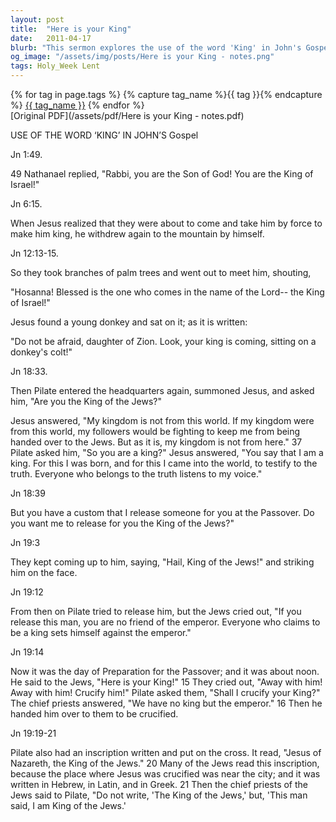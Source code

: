 ```yaml
---
layout: post
title:  "Here is your King"
date:   2011-04-17
blurb: "This sermon explores the use of the word 'King' in John's Gospel, examining various passages where it is mentioned. It delves into the concept of Jesus as the 'King of the Jews' and the implications of this title in the context of the Gospel. The sermon encourages listeners to reflect on the nature of Jesus' kingship and its significance in their faith journey."
og_image: "/assets/img/posts/Here is your King - notes.png"
tags: Holy_Week Lent
---    
```

<div class="tag-pills">
  {% for tag in page.tags %}
    {% capture tag_name %}{{ tag }}{% endcapture %}
    <a href="{{ site.baseurl }}/tag/{{ tag_name | slugify }}" class="tag-pill">{{ tag_name }}</a>
  {% endfor %}
</div>
[Original PDF](/assets/pdf/Here is your King - notes.pdf)

USE OF THE WORD ‘KING’ IN JOHN’S Gospel

Jn 1:49.

49 Nathanael replied, "Rabbi, you are the Son of God! You are the King of Israel!"

Jn 6:15.

When Jesus realized that they were about to come and take him by force to make him king, he withdrew again to the mountain by himself.

Jn 12:13-15.

So they took branches of palm trees and went out to meet him, shouting,

"Hosanna!
Blessed is the one who comes in the name of the Lord--
the King of Israel!"

Jesus found a young donkey and sat on it; as it is written:

"Do not be afraid, daughter of Zion.
Look, your king is coming,
sitting on a donkey's colt!"

Jn 18:33.

Then Pilate entered the headquarters again, summoned Jesus, and asked him, "Are you the King of the Jews?"

Jesus answered, "My kingdom is not from this world. If my kingdom were from this world, my followers would be fighting to keep me from being handed over to the Jews. But as it is, my kingdom is not from here." 37 Pilate asked him, "So you are a king?" Jesus answered, "You say that I am a king. For this I was born, and for this I came into the world, to testify to the truth. Everyone who belongs to the truth listens to my voice."

Jn 18:39

But you have a custom that I release someone for you at the Passover. Do you want me to release for you the King of the Jews?"

Jn 19:3

They kept coming up to him, saying, "Hail, King of the Jews!" and striking him on the face.

Jn 19:12

From then on Pilate tried to release him, but the Jews cried out, "If you release this man, you are no friend of the emperor. Everyone who claims to be a king sets himself against the emperor."

Jn 19:14

Now it was the day of Preparation for the Passover; and it was about noon. He said to the Jews, "Here is your King!" 15 They cried out, "Away with him! Away with him! Crucify him!" Pilate asked them, "Shall I crucify your King?" The chief priests answered, "We have no king but the emperor." 16 Then he handed him over to them to be crucified.

Jn 19:19-21

Pilate also had an inscription written and put on the cross. It read, "Jesus of Nazareth, the King of the Jews." 20 Many of the Jews read this inscription, because the place where Jesus was crucified was near the city; and it was written in Hebrew, in Latin, and in Greek. 21 Then the chief priests of the Jews said to Pilate, "Do not write, 'The King of the Jews,' but, 'This man said, I am King of the Jews.'

